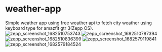 # weather-app
Simple weather app using free weather api to fetch city
weather using keyboard type for amazfit gtr 3(Zepp OS).
![zepp_screenshot_1682510753743](https://user-images.githubusercontent.com/35168781/234794407-b544f676-94a4-452e-b38c-666c3f36dfc9.png)
![zepp_screenshot_1682510787394](https://user-images.githubusercontent.com/35168781/234794416-ee2f0603-1f32-48b4-83b1-f83a94932442.png)
![zepp_screenshot_1682510836399](https://user-images.githubusercontent.com/35168781/234794418-35cedc17-dc47-4de4-9d60-81f7a6a9de42.png)
![zepp_screenshot_1682579119841](https://user-images.githubusercontent.com/35168781/234794424-427bf813-a833-4c13-8a46-407be3fcaae6.png)
![zepp_screenshot_1682579184524](https://user-images.githubusercontent.com/35168781/234794429-c10d6cbd-7ea4-4118-b276-298bed8bb36a.png)
